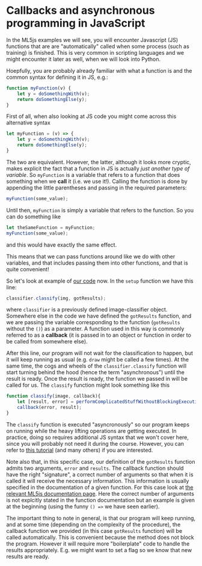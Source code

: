 # Callbacks and asynchronous programming in JavaScript

In the ML5js examples we will see, you will encounter Javascript (JS) functions that are are "automatically" called when some process (such as training) is finished. This is very common in scripting languages and we might encounter it later as well, when we will look into Python.

Hoepfully, you are probably already familiar with what a function is and the common syntax for defining it in JS, e.g.:

```JavaScript
function myFunction(v) {
    let y = doSomethingWith(v);
    return doSomethingElse(y);
}
```

First of all, when also looking at JS code you might come across this alternative syntax

```JavaScript
let myFunction = (v) => {
    let y = doSomethingWith(v);
    return doSomethingElse(y);
}
```

The two are equivalent. However, the latter, although it looks more cryptic, makes explicit the fact that a function in JS is actually *just another type of variable*.
So `myFunction` is a variable that refers to a function that does something when we **call** it (i.e. we use it!). Calling the function is done by appending the little parentheses and passing in the required parameters:

```JavaScript
myFunction(some_value);
```
Until then, `myFunction` is simply a variable that refers to the function. So you can do something like

```JavaScript
let theSameFunction = myFunction;
myFunction(some_value);
```

and this would have exactly the same effect.

This means that we can pass functions around like we do with other variables, and that includes passing them into other functions, and that is quite convenient!

So let's look at example of [our code](https://editor.p5js.org/colormotor/sketches/hhVI4e8IW) now. In the `setup` function we have this line:

```JavaScript
classifier.classify(img, gotResults);
```

where `classifier` is a previously defined image-classifier object.
Somewhere else in the code we have defined the `gotResults` function, and we are passing the variable corresponding to the function (`gotResults` without the `()`) as a parameter. A function used in this way is commonly referred to as a **callback** (it is passed in to an object or function in order to be called from somewhere else).

After this line, our program will not wait for the classification to happen, but it will keep running as usual (e.g. `draw` might be called a few times). At the same time, the cogs and wheels of the `classifier.classify` function will start turning behind the hood (hence the term "asynchronous") until the result is ready. Once the result is ready,
the function we passed in will be called for us. The `classify` function might look something like this

```JavaScript
function classify(image, callback){
    let [result, error] = performComplicatedStuffWithoutBlockingExecution();
    callback(error, result);
}
```

The `classify` function is executed "asyncronously" so our program keeps on running while the heavy lifting operations are getting executed. In practice, doing so requires additional JS syntax that we won't cover here, since you will probably not need it during the course. However, you can refer to [this tutorial](https://eloquentjavascript.net/11_async.html) (and many others) if you are interested.

Note also that, in this specific case, our definition of the `gotResults` function admits two arguments, `error` and `results`. The callback function should have the right "signature", a correct number of arguments so that when it is called it will receive the necessary information. This information is usually specified in the documentation of a given function. For this case look at [the relevant ML5js documentation page](https://learn.ml5js.org/#/reference/image-classifier). Here the correct number of arguments is not explcitly stated in the function documentation but an example is given at the beginning (using the funny `() =>` we have seen earlier).

The important thing to note in general, is that our program will keep running, and at some time (depending on the complexity of the procedure), the callback function we provided (in this case `gotResults` function) will be called automatically. This is convenient because the method does not block the program. However it will require more "boilerplate" code to handle the results appropriately. E.g. we might want to set a flag so we know that new results are ready.
